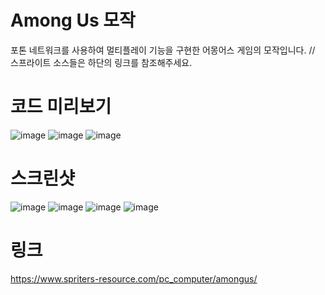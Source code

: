 # Among Us 모작
포톤 네트워크를 사용하여 멀티플레이 기능을 구현한 어몽어스 게임의 모작입니다.
// 스프라이트 소스들은 하단의 링크를 참조해주세요.
# 코드 미리보기
![image](https://user-images.githubusercontent.com/65800890/150623537-c37c0ac4-14d2-4999-b6e5-f7d3cd6f9983.png)
![image](https://user-images.githubusercontent.com/65800890/150623543-93f52803-db31-4371-a7a2-1afd23a21006.png)
![image](https://user-images.githubusercontent.com/65800890/150623545-b7fc65f9-4316-46c5-87b7-11f36fd9fa32.png)
# 스크린샷
![image](https://user-images.githubusercontent.com/65800890/150623548-4ce90283-9f42-48ac-95c6-4e9513ddb2d4.png)
![image](https://user-images.githubusercontent.com/65800890/150623553-65c9a83e-d658-4557-8ec9-57e260e8916c.png)
![image](https://user-images.githubusercontent.com/65800890/150623555-1c6e32a3-c45f-4e92-ba61-4c8db3dd2c24.png)
![image](https://user-images.githubusercontent.com/65800890/150623561-323ab474-bfff-4383-bd2d-eb7e154bbfd7.png)
# 링크
https://www.spriters-resource.com/pc_computer/amongus/
